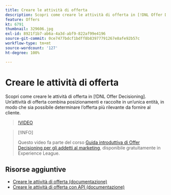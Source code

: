 ```yaml
---
title: Creare le attività di offerta
description: Scopri come creare le attività di offerta in [!DNL Offer Decisioning]. Un’attività di offerta combina posizionamenti e raccolte in un’unica entità, in modo che sia possibile determinare l’offerta più rilevante da fornire al cliente.
feature: Offers
kt: 6791
thumbnail: 329606.jpg
exl-id: 8921f1b7-ab6a-4a3d-abf9-822af99e4196
source-git-commit: 0ce7477bdcf1bdff8b83977791267e8afe92b57c
workflow-type: tm+mt
source-wordcount: '127'
ht-degree: 100%

---
```


# Creare le attività di offerta

Scopri come creare le attività di offerta in [!DNL Offer Decisioning]. Un’attività di offerta combina posizionamenti e raccolte in un’unica entità, in modo che sia possibile determinare l’offerta più rilevante da fornire al cliente.

>[!VIDEO](https://video.tv.adobe.com/v/329606?quality=12&learn=on)

>[!INFO]
>
> Questo video fa parte del corso [Guida introduttiva di Offer Decisioning per gli addetti al marketing](https://experienceleague.adobe.com/?recommended=ExperiencePlatform-U-1-2020.1.offerdecisioning), disponibile gratuitamente in Experience League.


## Risorse aggiuntive

* [Creare le attività di offerta (documentazione)](https://experienceleague.adobe.com/docs/offer-decisioning/using/create-offer-activities.html?lang=it)
* [Creare le attività di offerta con API (documentazione)](https://experienceleague.adobe.com/docs/offer-decisioning/using/api-reference/activities-api/create.html?lang=it)
